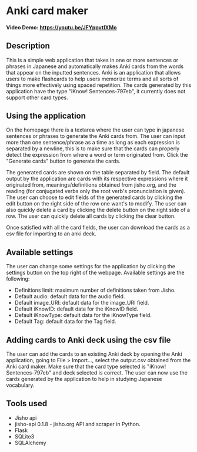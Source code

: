 # Anki card maker
#### Video Demo:  <https://youtu.be/JFYppvtlXMo>
## Description
This is a simple web application that takes in one or more sentences or phrases in Japanese and automatically makes Anki cards from the words that appear on the inputted sentences. Anki is an application that allows users to make flashcards to help users memorize terms and all sorts of things more effectively using spaced repetition. The cards generated by this application have the type "iKnow! Sentences-797eb", it currently does not support other card types.

## Using the application
On the homepage there is a textarea where the user can type in japanese sentences or phrases to generate the Anki cards from. The user can input more than one sentence/phrase as a time as long as each expression is separated by a newline, this is to make sure that the cards can properly detect the expression from where a word or term originated from. Click the "Generate cards" button to generate the cards.

The generated cards are shown on the table separated by field. The default output by the application are cards with its respective expressions where it originated from, meanings/definitions obtained from jisho.org, and the reading (for conjugated verbs only the root verb's pronunciation is given). The user can choose to edit fields of the generated cards by clicking the edit button on the right side of the row one want's to modify. The user can also quickly delete a card by clicking the delete button on the right side of a row. The user can quickly delete all cards by clicking the clear button.

Once satisfied with all the card fields, the user can download the cards as a csv file for importing to an anki deck.

## Available settings
The user can change some settings for the application by clicking the settings button on the top right of the webpage.
Available settings are the following:
* Definitions limit: maximum number of definitions taken from Jisho.
* Default audio: default data for the audio field.
* Default image_URI: default data for the image_URI field.
* Default iKnowID: default data for the iKnowID field.
* Default iKnowType: default data for the iKnowType field.
* Default Tag: default data for the Tag field.

## Adding cards to Anki deck using the csv file
The user can add the cards to an existing Anki deck by opening the Anki application, going to File > Import..., select the output.csv obtained from the Anki card maker. Make sure that the card type selected is "iKnow! Sentences-797eb" and deck selected is correct. The user can now use the cards generated by the application to help in studying Japanese vocabulary.

## Tools used

* Jisho api
* jisho-api 0.1.8 - jisho.org API and scraper in Python.
* Flask
* SQLite3
* SQLAlchemy
